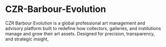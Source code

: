 # CZR-Barbour-Evolution
CZR Barbour Evolution is a global professional art management and advisory platform built to redefine how collectors, galleries, and institutions manage and grow their art assets. Designed for precision, transparency, and strategic insight, 
